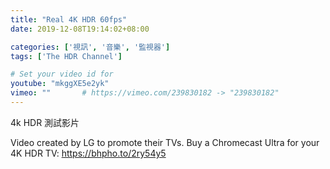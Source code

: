 ```yaml
---
title: "Real 4K HDR 60fps"
date: 2019-12-08T19:14:02+08:00

categories: ['視訊', '音樂', '監視器']
tags: ['The HDR Channel']

# Set your video id for
youtube: "mkggXE5e2yk"
vimeo: ""       # https://vimeo.com/239830182 -> "239830182"
---
```

4k HDR 測試影片

<!--more-->

Video created by LG to promote their TVs. Buy a Chromecast Ultra for your 4K HDR TV: https://bhpho.to/2ry54y5

